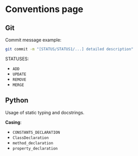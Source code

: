 # Conventions page

## Git
Commit message example:
```sh
git commit -m "[STATUS/STATUS1/...] detailed description"
```

STATUSES:
- `ADD`
- `UPDATE`
- `REMOVE`
- `MERGE`

## Python
Usage of static typing and docstrings.

**Casing**:
- `CONSTANTS_DECLARATION`
- `ClassDeclaration`
- `method_declaration`
- `property_declaration`

